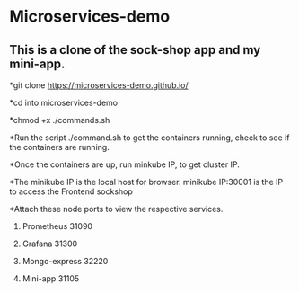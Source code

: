 # Microservices-demo # 

## This is a clone of the sock-shop app and my mini-app. ##

*git clone https://microservices-demo.github.io/

*cd into microservices-demo

*chmod +x ./commands.sh

*Run the script ./command.sh to get the containers running, check to see if the containers are running.

*Once the containers are up, run minkube IP, to get cluster IP.

*The minikube IP is the local host for browser.
 minikube IP:30001 is the IP to access the Frontend sockshop

*Attach these node ports to view the respective services.

1. Prometheus 31090

2. Grafana 31300

3. Mongo-express 32220

4. Mini-app 31105


